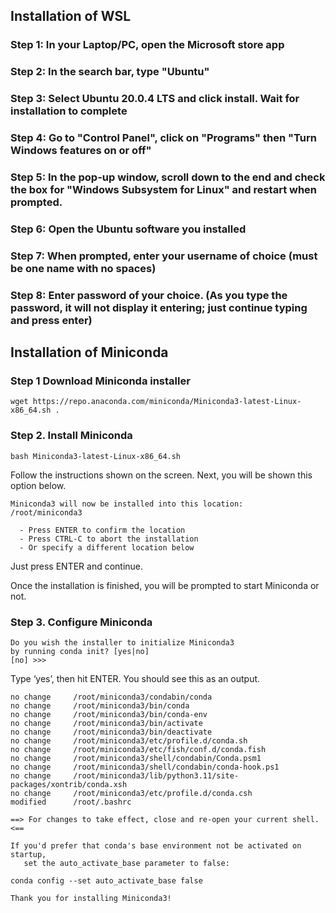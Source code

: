 ## Installation of WSL
### Step 1: In your Laptop/PC, open the Microsoft store app
### Step 2: In the search bar, type "Ubuntu"
### Step 3: Select Ubuntu 20.0.4 LTS and click install. Wait for installation to complete
### Step 4: Go to "Control Panel", click on "Programs" then "Turn Windows features on or off"
### Step 5: In the pop-up window, scroll down to the end and check the box for "Windows Subsystem for Linux" and restart when prompted.
### Step 6: Open the Ubuntu software you installed
### Step 7: When prompted, enter your username of choice (must be one name with no spaces)
### Step 8: Enter password of your choice. (As you type the password, it will not display it entering; just continue typing and press enter)


## Installation of Miniconda
### Step 1 Download Miniconda installer
```
wget https://repo.anaconda.com/miniconda/Miniconda3-latest-Linux-x86_64.sh .
```
### Step 2. Install Miniconda
```
bash Miniconda3-latest-Linux-x86_64.sh
```

Follow the instructions shown on the screen. 
Next, you will be shown this option below.
```
Miniconda3 will now be installed into this location:
/root/miniconda3

  - Press ENTER to confirm the location
  - Press CTRL-C to abort the installation
  - Or specify a different location below
```

Just press ENTER and continue.

Once the installation is finished, you will be prompted to start Miniconda or not.

### Step 3. Configure Miniconda

```
Do you wish the installer to initialize Miniconda3
by running conda init? [yes|no]
[no] >>>
```

Type ‘yes’, then hit ENTER. You should see this as an output.


```
no change     /root/miniconda3/condabin/conda
no change     /root/miniconda3/bin/conda
no change     /root/miniconda3/bin/conda-env
no change     /root/miniconda3/bin/activate
no change     /root/miniconda3/bin/deactivate
no change     /root/miniconda3/etc/profile.d/conda.sh
no change     /root/miniconda3/etc/fish/conf.d/conda.fish
no change     /root/miniconda3/shell/condabin/Conda.psm1
no change     /root/miniconda3/shell/condabin/conda-hook.ps1
no change     /root/miniconda3/lib/python3.11/site-packages/xontrib/conda.xsh
no change     /root/miniconda3/etc/profile.d/conda.csh
modified      /root/.bashrc

==> For changes to take effect, close and re-open your current shell. <==

If you'd prefer that conda's base environment not be activated on startup, 
   set the auto_activate_base parameter to false: 

conda config --set auto_activate_base false

Thank you for installing Miniconda3!
```


